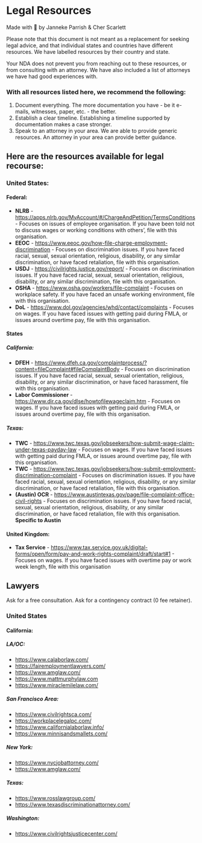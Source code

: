 # Legal Resources

Made with 💜 by Janneke Parrish & Cher Scarlett

Please note that this document is not meant as a replacement for seeking legal advice, and that individual states and countries have different resources. We have labelled resources by their country and state. 

Your NDA does not prevent you from reaching out to these resources, or from consulting with an attorney. We have also included a list of attorneys we have had good experiences with.

### With all resources listed here, we recommend the following:
1. Document everything. The more documentation you have - be it e-mails, witnesses, paper, etc. - the better.
2. Establish a clear timeline. Establishing a timeline supported by documentation makes a case stronger.
3. Speak to an attorney in your area. We are able to provide generic resources. An attorney in your area can provide better guidance.

## Here are the resources available for legal recourse:
### United States:
#### Federal:
- **NLRB** - https://apps.nlrb.gov/MyAccount/#/ChargeAndPetition/TermsConditions - Focuses on issues of employee organisation. If you have been told not to discuss wages or working conditions with others’, file with this organisation.
- **EEOC** - https://www.eeoc.gov/how-file-charge-employment-discrimination - Focuses on discrimination issues. If you have faced racial, sexual, sexual orientation, religious, disability, or any similar discrimination, or have faced retaliation, file with this organisation.
- **USDJ** - https://civilrights.justice.gov/report/ - Focuses on discrimination issues. If you have faced racial, sexual, sexual orientation, religious, disability, or any similar discrimination, file with this organisation.
- **OSHA** - https://www.osha.gov/workers/file-complaint - Focuses on workplace safety. If you have faced an unsafe working environment, file with this organisation.
- **DoL** - https://www.dol.gov/agencies/whd/contact/complaints - Focuses on wages. If you have faced issues with getting paid during FMLA, or issues around overtime pay, file with this organisation.

#### States
##### California:
- **DFEH** - https://www.dfeh.ca.gov/complaintprocess/?content=fileComplaint#fileComplaintBody -  Focuses on discrimination issues. If you have faced racial, sexual, sexual orientation, religious, disability, or any similar discrimination, or have faced harassment, file with this organisation.
- **Labor Commissioner** - https://www.dir.ca.gov/dlse/howtofilewageclaim.htm - Focuses on wages. If you have faced issues with getting paid during FMLA, or issues around overtime pay, file with this organisation.



##### Texas:
- **TWC** - https://www.twc.texas.gov/jobseekers/how-submit-wage-claim-under-texas-payday-law - Focuses on wages. If you have faced issues with getting paid during FMLA, or issues around overtime pay, file with this organisation.
- **TWC** - https://www.twc.texas.gov/jobseekers/how-submit-employment-discrimination-complaint - Focuses on discrimination issues. If you have faced racial, sexual, sexual orientation, religious, disability, or any similar discrimination, or have faced retaliation, file with this organisation.
- **(Austin) OCR** - https://www.austintexas.gov/page/file-complaint-office-civil-rights - Focuses on discrimination issues. If you have faced racial, sexual, sexual orientation, religious, disability, or any similar discrimination, or have faced retaliation, file with this organisation. **Specific to Austin**

#### United Kingdom:
- **Tax Service** - https://www.tax.service.gov.uk/digital-forms/open/form/pay-and-work-rights-complaint/draft/start#1 - Focuses on wages. If you have faced issues with overtime pay or work week length, file with this organisation


## Lawyers
Ask for a free consultation. 
Ask for a contingency contract (0 fee retainer).

### United States

#### California:
##### LA/OC:
- https://www.calaborlaw.com/
- https://fairemploymentlawyers.com/
- https://www.amglaw.com/
- https://www.mattmurphylaw.com
- https://www.miraclemilelaw.com/

##### San Francisco Area:
- https://www.civilrightsca.com/
- https://workplacelegalpc.com/
- https://www.californialaborlaw.info/
- https://www.minnisandsmallets.com/

##### New York:
- https://www.nycjobattorney.com/
- https://www.amglaw.com/

##### Texas:
- https://www.rosslawgroup.com/ 
- https://www.texasdiscriminationattorney.com/

##### Washington:
- https://www.civilrightsjusticecenter.com/
